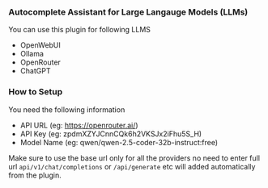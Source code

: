 ### Autocomplete Assistant for Large Langauge Models (LLMs)
You can use this plugin for following LLMS
* OpenWebUI
* Ollama
* OpenRouter
* ChatGPT

### How to Setup

You need the following information

* API URL (eg: https://openrouter.ai/)
* API Key (eg: zpdmXZYJCnnCQk6h2VKSJx2iFhu5S_H)
* Model Name (eg: qwen/qwen-2.5-coder-32b-instruct:free)

Make sure to use the base url only for all the providers no need to enter full url
`api/v1/chat/completions` or `/api/generate` etc will added automatically from the plugin.


